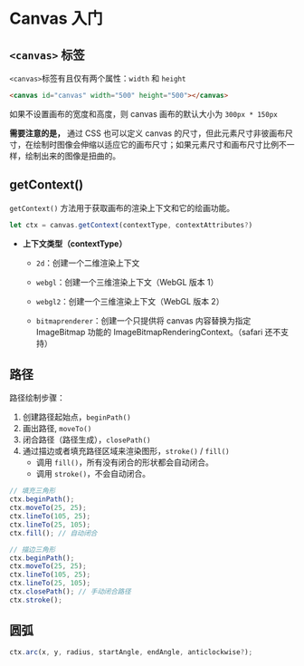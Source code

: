 # Canvas 入门

## `<canvas>` 标签

`<canvas>`标签有且仅有两个属性：`width` 和 `height`

```html
<canvas id="canvas" width="500" height="500"></canvas>
```

如果不设置画布的宽度和高度，则 canvas  画布的默认大小为 `300px * 150px`

**需要注意的是，** 通过 CSS 也可以定义 canvas 的尺寸，但此元素尺寸非彼画布尺寸，在绘制时图像会伸缩以适应它的画布尺寸；如果元素尺寸和画布尺寸比例不一样，绘制出来的图像是扭曲的。



## getContext()

`getContext()` 方法用于获取画布的渲染上下文和它的绘画功能。

```js
let ctx = canvas.getContext(contextType, contextAttributes?)
```

- **上下文类型（contextType）**

  - `2d`：创建一个二维渲染上下文

  - `webgl`：创建一个三维渲染上下文（WebGL 版本 1）

  - `webgl2`：创建一个三维渲染上下文（WebGL 版本 2）

  - `bitmaprenderer`：创建一个只提供将 canvas 内容替换为指定 ImageBitmap 功能的 ImageBitmapRenderingContext。（safari 还不支持）



## 路径

路径绘制步骤：

1. 创建路径起始点，`beginPath()`
2. 画出路径, `moveTo()`
3. 闭合路径（路径生成），`closePath()`
4. 通过描边或者填充路径区域来渲染图形，`stroke()` / `fill()`
   - 调用 `fill()`，所有没有闭合的形状都会自动闭合。
   - 调用 `stroke()`，不会自动闭合。

```js
// 填充三角形
ctx.beginPath();
ctx.moveTo(25, 25);
ctx.lineTo(105, 25);
ctx.lineTo(25, 105);
ctx.fill(); // 自动闭合

// 描边三角形
ctx.beginPath();
ctx.moveTo(25, 25);
ctx.lineTo(105, 25);
ctx.lineTo(25, 105);
ctx.closePath(); // 手动闭合路径
ctx.stroke();
```



## 圆弧

```js
ctx.arc(x, y, radius, startAngle, endAngle, anticlockwise?);
```



